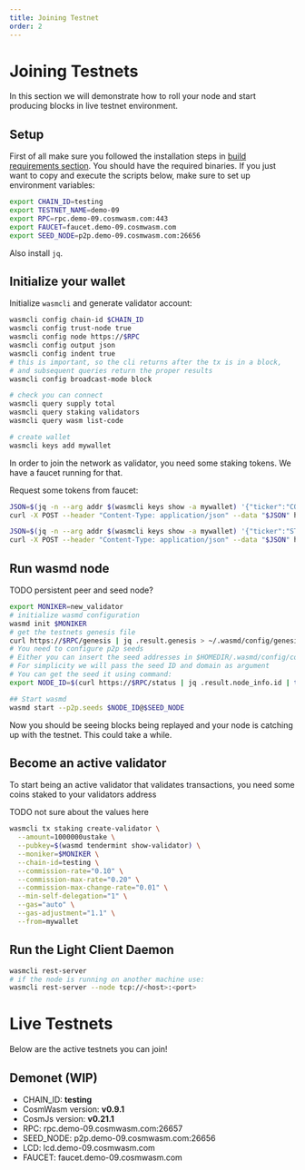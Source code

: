 ```yaml
---
title: Joining Testnet
order: 2
---
```


# Joining Testnets

In this section we will demonstrate how to roll your node and start producing blocks in live testnet environment.

## Setup

First of all make sure you followed the installation steps in [build requirements section](./build-requirements.md). You should have the required binaries. If you just want to copy and execute the scripts below, make sure to set up environment variables:

```sh
export CHAIN_ID=testing
export TESTNET_NAME=demo-09
export RPC=rpc.demo-09.cosmwasm.com:443
export FAUCET=faucet.demo-09.cosmwasm.com
export SEED_NODE=p2p.demo-09.cosmwasm.com:26656
```

Also install `jq`.

## Initialize your wallet

Initialize `wasmcli` and generate validator account:

```sh
wasmcli config chain-id $CHAIN_ID
wasmcli config trust-node true
wasmcli config node https://$RPC
wasmcli config output json
wasmcli config indent true
# this is important, so the cli returns after the tx is in a block,
# and subsequent queries return the proper results
wasmcli config broadcast-mode block

# check you can connect
wasmcli query supply total
wasmcli query staking validators
wasmcli query wasm list-code

# create wallet
wasmcli keys add mywallet
```

In order to join the network as validator, you need some staking tokens. We have a faucet running for that.

Request some tokens from faucet:

```sh
JSON=$(jq -n --arg addr $(wasmcli keys show -a mywallet) '{"ticker":"COSM","address":$addr}')
curl -X POST --header "Content-Type: application/json" --data "$JSON" https://$FAUCET/credit

JSON=$(jq -n --arg addr $(wasmcli keys show -a mywallet) '{"ticker":"STAKE","address":$addr}')
curl -X POST --header "Content-Type: application/json" --data "$JSON" https://$FAUCET/credit
```

## Run wasmd node

TODO persistent peer and seed node?

```sh
export MONIKER=new_validator
# initialize wasmd configuration
wasmd init $MONIKER
# get the testnets genesis file
curl https://$RPC/genesis | jq .result.genesis > ~/.wasmd/config/genesis.json
# You need to configure p2p seeds
# Either you can insert the seed addresses in $HOMEDIR/.wasmd/config/config.toml to "seeds"
# For simplicity we will pass the seed ID and domain as argument
# You can get the seed it using command:
export NODE_ID=$(curl https://$RPC/status | jq .result.node_info.id | tr -d '"')

## Start wasmd
wasmd start --p2p.seeds $NODE_ID@$SEED_NODE
```

Now you should be seeing blocks being replayed and your node is catching up with the testnet. This could take a while.

## Become an active validator

To start being an active validator that validates transactions, you need some coins staked to your validators address

TODO not sure about the values here

```sh
wasmcli tx staking create-validator \
  --amount=1000000ustake \
  --pubkey=$(wasmd tendermint show-validator) \
  --moniker=$MONIKER \
  --chain-id=testing \
  --commission-rate="0.10" \
  --commission-max-rate="0.20" \
  --commission-max-change-rate="0.01" \
  --min-self-delegation="1" \
  --gas="auto" \
  --gas-adjustment="1.1" \
  --from=mywallet
```

## Run the Light Client Daemon

```sh
wasmcli rest-server
# if the node is running on another machine use:
wasmcli rest-server --node tcp://<host>:<port>
```

# Live Testnets

Below are the active testnets you can join!

## Demonet (WIP)

- CHAIN_ID: **testing**
- CosmWasm version: **v0.9.1**
- CosmJs version: **v0.21.1**
- RPC: rpc.demo-09.cosmwasm.com:26657
- SEED_NODE: p2p.demo-09.cosmwasm.com:26656
- LCD: lcd.demo-09.cosmwasm.com
- FAUCET: faucet.demo-09.cosmwasm.com
